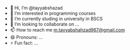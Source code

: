 - 👋 Hi, I’m @tayyabshazad
- 👀 I’m interested in programming courses
- 🌱 I’m currently studing in university in BSCS
- 💞️ I’m looking to collaborate on ...
- 📫 How to reach me m.tayyabshahzad967@gmail.com
- 😄 Pronouns: ...
- ⚡ Fun fact: ...

<!---
tayyabshazad/tayyabshazad is a ✨ special ✨ repository because its `README.md` (this file) appears on your GitHub profile.
You can click the Preview link to take a look at your changes.
--->
